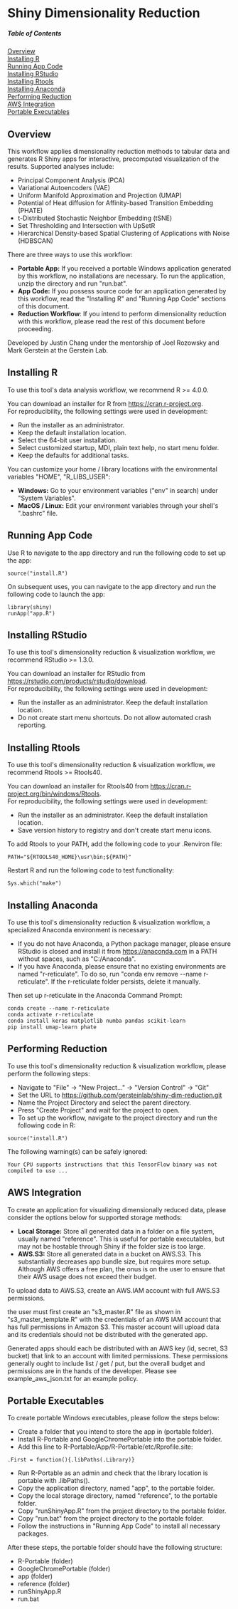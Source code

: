 <!---
---
title: "Shiny Dimensionality Reduction"
pagetitle: Shiny Dimensionality Reduction
---
-->

# Shiny Dimensionality Reduction


##### Table of Contents  
[Overview](#overview)  
[Installing R](#installing-r)  
[Running App Code](#running-app-code)  
[Installing RStudio](#installing-rstudio)  
[Installing Rtools](#installing-rtools)  
[Installing Anaconda](#installing-anaconda)  
[Performing Reduction](#performing-reduction)  
[AWS Integration](#aws-integration)  
[Portable Executables](#portable-executables)  

<a name="overview"/>

## Overview

This workflow applies dimensionality reduction methods to tabular data and generates R Shiny apps for interactive, precomputed visualization of the results. Supported analyses include:

* Principal Component Analysis (PCA)
* Variational Autoencoders (VAE)
* Uniform Manifold Approximation and Projection (UMAP)
* Potential of Heat diffusion for Affinity-based Transition Embedding (PHATE)
* t-Distributed Stochastic Neighbor Embedding (tSNE)
* Set Thresholding and Intersection with UpSetR
* Hierarchical Density-based Spatial Clustering of Applications with Noise (HDBSCAN)  

There are three ways to use this workflow:

* <b>Portable App:</b> If you received a portable Windows application generated by this workflow, no installations are necessary. To run the application, unzip the directory and run "run.bat".  
* <b>App Code:</b> If you possess source code for an application generated by this workflow, read the "Installing R" and "Running App Code" sections of this document.  
* <b>Reduction Workflow</b>: If you intend to perform dimensionality reduction with this workflow, please read the rest of this document before proceeding.  

Developed by Justin Chang under the mentorship of Joel Rozowsky and Mark Gerstein at the Gerstein Lab.

<a name="installing-r"/>

## Installing R

To use this tool's data analysis workflow, we recommend R >= 4.0.0.

You can download an installer for R from https://cran.r-project.org.  
For reproducibility, the following settings were used in development:  

* Run the installer as an administrator.  
* Keep the default installation location.  
* Select the 64-bit user installation.  
* Select customized startup, MDI, plain text help, no start menu folder.  
* Keep the defaults for additional tasks.

You can customize your home / library locations with the environmental variables "HOME", "R_LIBS_USER":

* <b>Windows:</b> Go to your environment variables ("env" in search) under "System Variables".
* <b>MacOS / Linux:</b> Edit your environment variables through your shell's ".bashrc" file.

<a name="running-app-code"/>

## Running App Code

Use R to navigate to the app directory and run the following code to set up the app:

```
source("install.R")
```

On subsequent uses, you can navigate to the app directory and run the following code to launch the app:

```
library(shiny)
runApp("app.R")
```

<a name="installing-rstudio"/>

## Installing RStudio

To use this tool's dimensionality reduction & visualization workflow, we recommend RStudio >= 1.3.0.

You can download an installer for RStudio from https://rstudio.com/products/rstudio/download.  
For reproducibility, the following settings were used in development:  

* Run the installer as an administrator. Keep the default installation location.  
* Do not create start menu shortcuts. Do not allow automated crash reporting.  

<a name="installing-rtools"/>

## Installing Rtools

To use this tool's dimensionality reduction & visualization workflow, we recommend Rtools >= Rtools40.

You can download an installer for Rtools40 from https://cran.r-project.org/bin/windows/Rtools.  
For reproducibility, the following settings were used in development:  

* Run the installer as an administrator. Keep the default installation location.  
* Save version history to registry and don't create start menu icons.  

To add Rtools to your PATH, add the following code to your .Renviron file:

```
PATH="${RTOOLS40_HOME}\usr\bin;${PATH}"
```

Restart R and run the following code to test functionality:

```
Sys.which("make")
```

<a name="installing-anaconda"/>

## Installing Anaconda

To use this tool's dimensionality reduction & visualization workflow, a specialized Anaconda environment is necessary:

* If you do not have Anaconda, a Python package manager, please ensure RStudio is closed and install it from https://anaconda.com in a PATH without spaces, such as "C:/Anaconda".  
* If you have Anaconda, please ensure that no existing environments are named "r-reticulate". To do so, run "conda env remove --name r-reticulate". If the r-reticulate folder persists, delete it manually.  

Then set up r-reticulate in the Anaconda Command Prompt:  

```
conda create --name r-reticulate
conda activate r-reticulate
conda install keras matplotlib numba pandas scikit-learn
pip install umap-learn phate
```

<a name="performing-reduction"/>

## Performing Reduction

To use this tool's dimensionality reduction & visualization workflow, please perform the following steps:

* Navigate to "File" -> "New Project..." -> "Version Control" -> "Git"
* Set the URL to https://github.com/gersteinlab/shiny-dim-reduction.git
* Name the Project Directory and select the parent directory.
* Press "Create Project" and wait for the project to open.
* To set up the workflow, navigate to the project directory and run the following code in R: 

```
source("install.R")
```

The following warning(s) can be safely ignored:  
```
Your CPU supports instructions that this TensorFlow binary was not compiled to use ...
```

<a name="aws-integration"/>

## AWS Integration

To create an application for visualizing dimensionally reduced data, please consider the options below for supported storage methods:

* <b>Local Storage:</b> Store all generated data in a folder on a file system, usually named "reference". This is useful for portable executables, but may not be hostable through Shiny if the folder size is too large. 
* <b>AWS.S3:</b> Store all generated data in a bucket on AWS.S3. This substantially decreases app bundle size, but requires more setup. Although AWS offers a free plan, the onus is on the user to ensure that their AWS usage does not exceed their budget.

To upload data to AWS.S3, create an AWS.IAM account with full AWS.S3 permissions.

the user must first create an "s3_master.R" file as shown in "s3_master_template.R" with the credentials of an AWS IAM account that has full permissions in Amazon S3. This master account will upload data and its credentials should not be distributed with the generated app.

Generated apps should each be distributed with an AWS key (id, secret, S3 bucket) that link to an account with limited permissions. These permissions generally ought to include list / get / put, but the overall budget and permissions are in the hands of the developer. Please see example_aws_json.txt for an example policy.

<a name="portable-executables"/>

## Portable Executables

To create portable Windows executables, please follow the steps below:

* Create a folder that you intend to store the app in (portable folder).
* Install R-Portable and GoogleChromePortable into the portable folder.
* Add this line to R-Portable/App/R-Portable/etc/Rprofile.site: 
```
.First = function(){.libPaths(.Library)}
```
* Run R-Portable as an admin and check that the library location is portable with .libPaths(). 
* Copy the application directory, named "app", to the portable folder.
* Copy the local storage directory, named "reference", to the portable folder.
* Copy "runShinyApp.R" from the project directory to the portable folder.
* Copy "run.bat" from the project directory to the portable folder.
* Follow the instructions in "Running App Code" to install all necessary packages.

After these steps, the portable folder should have the following structure:

* R-Portable (folder)
* GoogleChromePortable (folder)
* app (folder)
* reference (folder)
* runShinyApp.R
* run.bat
